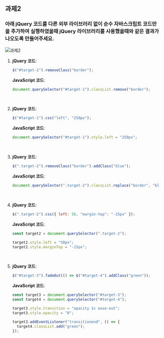 ## 과제2

### 아래 jQuery 코드를 다른 외부 라이브러리 없이 순수 자바스크립트 코드만을 추가하여 실행하였을때 jQuery 라이브러리를 사용했을때와 같은 결과가 나오도록 만들어주세요.

![과제2](https://github.com/zivivle/schoolbell-assignment/assets/123868471/1ad1bd53-d58d-4248-a410-2f71df622322)

1.  **jQuery 코드**:

    ```javascript
    $("#target-1").removeClass("border");
    ```

    **JavaScript 코드**:

    ```javascript
    document.querySelector("#target-1").classList.remove("border");
    ```

    <br/>

2.  **jQuery 코드**:

    ```javascript
    $("#target-1").css("left", "250px");
    ```

    **JavaScript 코드**:

    ```javascript
    document.querySelector("#target-1").style.left = "250px";
    ```

    <br/>

3.  **jQuery 코드**:

    ```javascript
    $(".target-2").removeClass("border").addClass("blue");
    ```

    **JavaScript 코드**:

    ```javascript
    document.querySelector(".target-2").classList.replace("border", "blue");
    ```

    <br/>

4.  **jQuery 코드**:

    ```javascript
    $(".target-2").css({ left: 50, "margin-top": "-15px" });
    ```

    **JavaScript 코드**:

    ```javascript
    const target2 = document.querySelector(".target-2");

    target2.style.left = "50px";
    target2.style.marginTop = "-15px";
    ```

    <br/>

5.  **jQuery 코드**:

    ```javascript
    $("#target-3").fadeOut(() => $("#target-4").addClass("green"));
    ```

    **JavaScript 코드**:

    ```javascript
    const target3 = document.querySelector("#target-3");
    const target4 = document.querySelector("#target-4");

    target3.style.transition = "opacity 1s ease-out";
    target3.style.opacity = "0";

    target3.addEventListener("transitionend", () => {
      target4.classList.add("green");
    });
    ```
